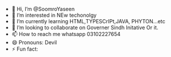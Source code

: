- 👋 Hi, I’m @SoomroYaseen
- 👀 I’m interested in NEw techonolgy
- 🌱 I’m currently learning HTML,TYPESCrIPt,JAVA, PHYTON...etc
- 💞️ I’m looking to collaborate on Governer Sindh Initative Or it.
- 📫 How to reach me whatsapp 03102227654
- 😄 Pronouns: Devil
- ⚡ Fun fact: 

<!---
SoomroYaseen/SoomroYaseen is a ✨ special ✨ repository because its `README.md` (this file) appears on your GitHub profile.
You can click the Preview link to take a look at your changes.
--->
